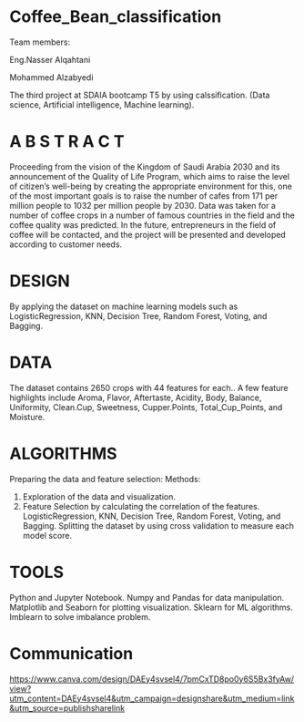 # Coffee_Bean_classification

Team members:

Eng.Nasser Alqahtani

Mohammed Alzabyedi



The third project at SDAIA bootcamp T5 by using calssification. 
(Data science, Artificial intelligence, Machine learning).


# A B S T R A C T
Proceeding from the vision of the Kingdom of Saudi Arabia 2030 and its
announcement of the Quality of Life Program, which aims to raise the
level of citizen’s well-being by creating the appropriate environment for
this, one of the most important goals is to raise the number of cafes
from 171 per million people to 1032 per million people by 2030.
Data was taken for a number of coffee crops in a number of famous
countries in the field and the coffee quality was predicted. In the future,
entrepreneurs in the field of coffee will be contacted, and the project
will be presented and developed according to customer needs.

# DESIGN
By applying the dataset on machine learning models such as
LogisticRegression, KNN, Decision Tree, Random Forest, Voting, and
Bagging.
# DATA
The dataset contains 2650 crops with 44 features for each.. A few
feature highlights include Aroma, Flavor, Aftertaste, Acidity, Body,
Balance, Uniformity, Clean.Cup, Sweetness, Cupper.Points,
Total_Cup_Points, and Moisture.
# ALGORITHMS 
Preparing the data and feature selection:
Methods:
1. Exploration of the data and visualization.
2. Feature Selection by calculating the
correlation of the features.
LogisticRegression, KNN, Decision Tree,
Random Forest, Voting, and Bagging. Splitting
the dataset by using cross validation to
measure each model score.


# TOOLS
Python and Jupyter Notebook.
Numpy and Pandas for data
manipulation.
Matplotlib and Seaborn for plotting
visualization.
Sklearn for ML algorithms.
Imblearn to solve imbalance problem.


# Communication 

https://www.canva.com/design/DAEy4svsel4/7pmCxTD8po0y6S5Bx3fyAw/view?utm_content=DAEy4svsel4&utm_campaign=designshare&utm_medium=link&utm_source=publishsharelink
